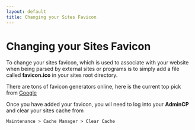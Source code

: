 ```yaml
---
layout: default
title: Changing your Sites Favicon
---
```


# Changing your Sites Favicon

To change your sites favicon, which is used to associate with your website when being parsed by external sites or programs
is to simply add a file called **favicon.ico** in your sites root directory.

There are tons of favicon generators online, here is the current top pick from [Google](http://www.favicon-generator.org/)

Once you have added your favicon, you wil need to log into your **AdminCP** and clear your sites cache from

    Maintenance > Cache Manager > Clear Cache



